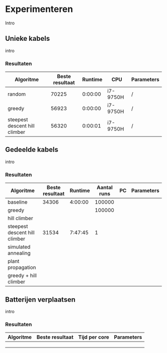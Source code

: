 # Experimenteren

Intro

## Unieke kabels

intro

### Resultaten

| **Algoritme**                 | **Beste resultaat** | **Runtime** | **CPU**  | **Parameters** |
|-------------------------------|---------------------|-------------|----------|----------------|
| random                        | 70225               | 0:00:00     | i7-9750H | /              |
| greedy                        | 56923               | 0:00:00     | i7-9750H | /              |
| steepest descent hill climber | 56320               | 0:00:01     | i7-9750H | /              |

## Gedeelde kabels

intro

### Resultaten

| **Algoritme**                 | **Beste resultaat** | **Runtime** | **Aantal runs** | **PC** | **Parameters** |
|-------------------------------|---------------------|-------------|-----------------|--------|----------------|
| baseline                      | 34306               | 4:00:00     | 100000          |        |                |
| greedy                        |                     |             | 100000          |        |                |
| hill climber                  |                     |             |                 |        |                |
| steepest descent hill climber | 31534               | 7:47:45     | 1               |        |                |
| simulated annealing           |                     |             |                 |        |                |
| plant propagation             |                     |             |                 |        |                |
| greedy + hill climber         |                     |             |                 |        |                |

## Batterijen verplaatsen

intro

### Resultaten

| **Algoritme** | **Beste resultaat** | **Tijd per core** | **Parameters** |
|---------------|---------------------|-------------------|----------------|
|               |                     |                   |                |
|               |                     |                   |                |
|               |                     |                   |                |